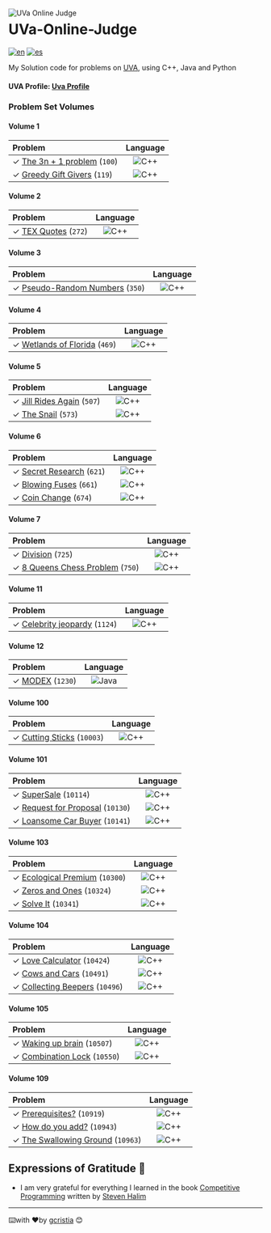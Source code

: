 <img src="https://uhunt.onlinejudge.org/images/uva.png" alt="UVa Online Judge" style="float: left; margin-right:10px;margin-top:15px" />

# UVa-Online-Judge
[![en](https://img.shields.io/badge/lang-en-red.svg)](https://github.com/gcristia/UVa-Online-Judge/blob/main/README.md)
[![es](https://img.shields.io/badge/lang-es-yellow.svg)](https://github.com/gcristia/UVa-Online-Judge/blob/main/README.es.md)

My Solution code for problems on [UVA](https://onlinejudge.org/), using C++, Java and Python

<h4>UVA Profile:  <a href="https://uhunt.onlinejudge.org/id/1210764">Uva Profile</a></h4> 

### Problem Set Volumes

#### Volume 1
| Problem                          | Language      |
| :---                             |   :----:      |
| ✓ [The 3n + 1 problem][100] (`100`)| ![C++](https://img.shields.io/badge/c++-%2300599C.svg?style=for-the-badge&logo=c%2B%2B&logoColor=white) |
| ✓ [Greedy Gift Givers][100] (`119`)| ![C++](https://img.shields.io/badge/c++-%2300599C.svg?style=for-the-badge&logo=c%2B%2B&logoColor=white) |

#### Volume 2
| Problem                          | Language      |
| :---                             |   :----:      |
| ✓ [TEX Quotes][272] (`272`)| ![C++](https://img.shields.io/badge/c++-%2300599C.svg?style=for-the-badge&logo=c%2B%2B&logoColor=white) |

#### Volume 3
| Problem                          | Language      |
| :---                             |   :----:      |
| ✓ [Pseudo-Random Numbers][350] (`350`)| ![C++](https://img.shields.io/badge/c++-%2300599C.svg?style=for-the-badge&logo=c%2B%2B&logoColor=white) |

#### Volume 4
| Problem                          | Language      |
| :---                             |   :----:      |
| ✓ [Wetlands of Florida][469] (`469`) | ![C++](https://img.shields.io/badge/c++-%2300599C.svg?style=for-the-badge&logo=c%2B%2B&logoColor=white) |

#### Volume 5
| Problem                          | Language      |
| :---                             |   :----:      |
| ✓ [Jill Rides Again][507] (`507`)| ![C++](https://img.shields.io/badge/c++-%2300599C.svg?style=for-the-badge&logo=c%2B%2B&logoColor=white) |
| ✓ [The Snail][573] (`573`)| ![C++](https://img.shields.io/badge/c++-%2300599C.svg?style=for-the-badge&logo=c%2B%2B&logoColor=white) |

#### Volume 6
| Problem                          | Language      |
| :---                             |   :----:      |
| ✓ [Secret Research][621] (`621`)| ![C++](https://img.shields.io/badge/c++-%2300599C.svg?style=for-the-badge&logo=c%2B%2B&logoColor=white) |
| ✓ [Blowing Fuses][661] (`661`)| ![C++](https://img.shields.io/badge/c++-%2300599C.svg?style=for-the-badge&logo=c%2B%2B&logoColor=white) |
| ✓ [Coin Change][674] (`674`)| ![C++](https://img.shields.io/badge/c++-%2300599C.svg?style=for-the-badge&logo=c%2B%2B&logoColor=white) |

#### Volume 7
| Problem                          | Language      |
| :---                             |   :----:      |
| ✓ [Division][725] (`725`) |![C++](https://img.shields.io/badge/c++-%2300599C.svg?style=for-the-badge&logo=c%2B%2B&logoColor=white) |
| ✓ [8 Queens Chess Problem][750] (`750`)| ![C++](https://img.shields.io/badge/c++-%2300599C.svg?style=for-the-badge&logo=c%2B%2B&logoColor=white) |

#### Volume 11
| Problem                          | Language      |
| :---                             |   :----:      |
| ✓ [Celebrity jeopardy][1124] (`1124`)| ![C++](https://img.shields.io/badge/c++-%2300599C.svg?style=for-the-badge&logo=c%2B%2B&logoColor=white) |

#### Volume 12
| Problem                          | Language      |
| :---                             |   :----:      |
| ✓ [MODEX][1230] (`1230`)| ![Java](https://img.shields.io/badge/java-%23ED8B00.svg?style=for-the-badge&logo=java&logoColor=white) |

#### Volume 100
| Problem                          | Language      |
| :---                             |   :----:      |
| ✓ [Cutting Sticks][10003] (`10003`)| ![C++](https://img.shields.io/badge/c++-%2300599C.svg?style=for-the-badge&logo=c%2B%2B&logoColor=white) |

#### Volume 101
| Problem                          | Language      |
| :---                             |   :----:      |
| ✓ [SuperSale][10114] (`10114`)| ![C++](https://img.shields.io/badge/c++-%2300599C.svg?style=for-the-badge&logo=c%2B%2B&logoColor=white) |
| ✓ [Request for Proposal][10130] (`10130`)| ![C++](https://img.shields.io/badge/c++-%2300599C.svg?style=for-the-badge&logo=c%2B%2B&logoColor=white) |
| ✓ [Loansome Car Buyer][10141] (`10141`) |![C++](https://img.shields.io/badge/c++-%2300599C.svg?style=for-the-badge&logo=c%2B%2B&logoColor=white) |

#### Volume 103
| Problem                          | Language      |
| :---                             |   :----:      |
| ✓ [Ecological Premium][10300] (`10300`)|![C++](https://img.shields.io/badge/c++-%2300599C.svg?style=for-the-badge&logo=c%2B%2B&logoColor=white) |
| ✓ [Zeros and Ones][10324] (`10324`)| ![C++](https://img.shields.io/badge/c++-%2300599C.svg?style=for-the-badge&logo=c%2B%2B&logoColor=white) |
| ✓ [Solve It][10341] (`10341`)| ![C++](https://img.shields.io/badge/c++-%2300599C.svg?style=for-the-badge&logo=c%2B%2B&logoColor=white) |

#### Volume 104
| Problem                          | Language      |
| :---                             |   :----:      |
| ✓ [Love Calculator][10424] (`10424`)| ![C++](https://img.shields.io/badge/c++-%2300599C.svg?style=for-the-badge&logo=c%2B%2B&logoColor=white) |
| ✓ [Cows and Cars][10491] (`10491`) |![C++](https://img.shields.io/badge/c++-%2300599C.svg?style=for-the-badge&logo=c%2B%2B&logoColor=white) |
| ✓ [Collecting Beepers][10496] (`10496`) |![C++](https://img.shields.io/badge/c++-%2300599C.svg?style=for-the-badge&logo=c%2B%2B&logoColor=white) |

#### Volume 105
| Problem                          | Language      |
| :---                             |   :----:      |
| ✓ [Waking up brain][10507] (`10507`)| ![C++](https://img.shields.io/badge/c++-%2300599C.svg?style=for-the-badge&logo=c%2B%2B&logoColor=white) |
| ✓ [Combination Lock][10550] (`10550`)| ![C++](https://img.shields.io/badge/c++-%2300599C.svg?style=for-the-badge&logo=c%2B%2B&logoColor=white) |

#### Volume 109
| Problem                          | Language      |
| :---                             |   :----:      |
| ✓ [Prerequisites?][10919] (`10919`)| ![C++](https://img.shields.io/badge/c++-%2300599C.svg?style=for-the-badge&logo=c%2B%2B&logoColor=white) |
| ✓ [How do you add?][10943] (`10943`)| ![C++](https://img.shields.io/badge/c++-%2300599C.svg?style=for-the-badge&logo=c%2B%2B&logoColor=white) |
| ✓ [The Swallowing Ground][10963] (`10963`)| ![C++](https://img.shields.io/badge/c++-%2300599C.svg?style=for-the-badge&logo=c%2B%2B&logoColor=white) |


## Expressions of Gratitude 🎁
* I am very grateful for everything I learned in the book [Competitive Programming](https://sites.google.com/site/stevenhalim/) written by [Steven Halim](https://www.comp.nus.edu.sg/~stevenha/)
---
⌨️with ❤️by [gcristia](https://github.com/gcristia) 😊

[1]: http://uva.onlinejudge.org
[infoSE]: http://uva.onlinejudge.org/index.php?option=com_content&task=view&id=21
[100]: http://uva.onlinejudge.org/external/1/100.html 
[119]: http://uva.onlinejudge.org/external/1/119.html 

[272]: http://uva.onlinejudge.org/external/2/272.html 

[350]: http://uva.onlinejudge.org/external/3/350.html 

[469]: http://uva.onlinejudge.org/external/4/469.html

[507]: http://uva.onlinejudge.org/external/5/507.html
[573]: http://uva.onlinejudge.org/external/5/573.html 

[621]: http://uva.onlinejudge.org/external/6/621.html 
[661]: http://uva.onlinejudge.org/external/6/661.html
[674]: http://uva.onlinejudge.org/external/6/674.html 

[725]: http://uva.onlinejudge.org/external/7/725.html 
[750]: http://uva.onlinejudge.org/external/7/750.html 

[1124]: http://uva.onlinejudge.org/external/11/1124.html

[1230]: http://uva.onlinejudge.org/external/12/1230.html 

[10003]: http://uva.onlinejudge.org/external/100/10003.html 

[10114]: http://uva.onlinejudge.org/external/101/10114.html 
[10130]: http://uva.onlinejudge.org/external/101/10130.html 
[10141]: http://uva.onlinejudge.org/external/101/10141.html

[10300]: http://uva.onlinejudge.org/external/103/10300.html
[10324]: http://uva.onlinejudge.org/external/103/10324.html
[10341]: http://uva.onlinejudge.org/external/103/10341.html 

[10424]: http://uva.onlinejudge.org/external/104/10424.html 
[10491]: http://uva.onlinejudge.org/external/104/10491.html 
[10496]: http://uva.onlinejudge.org/external/104/10496.html 

[10507]: http://uva.onlinejudge.org/external/105/10507.html 
[10550]: http://uva.onlinejudge.org/external/105/10550.html

[10919]: http://uva.onlinejudge.org/external/109/10919.html
[10943]: http://uva.onlinejudge.org/external/109/10943.html
[10963]: http://uva.onlinejudge.org/external/109/10963.html
